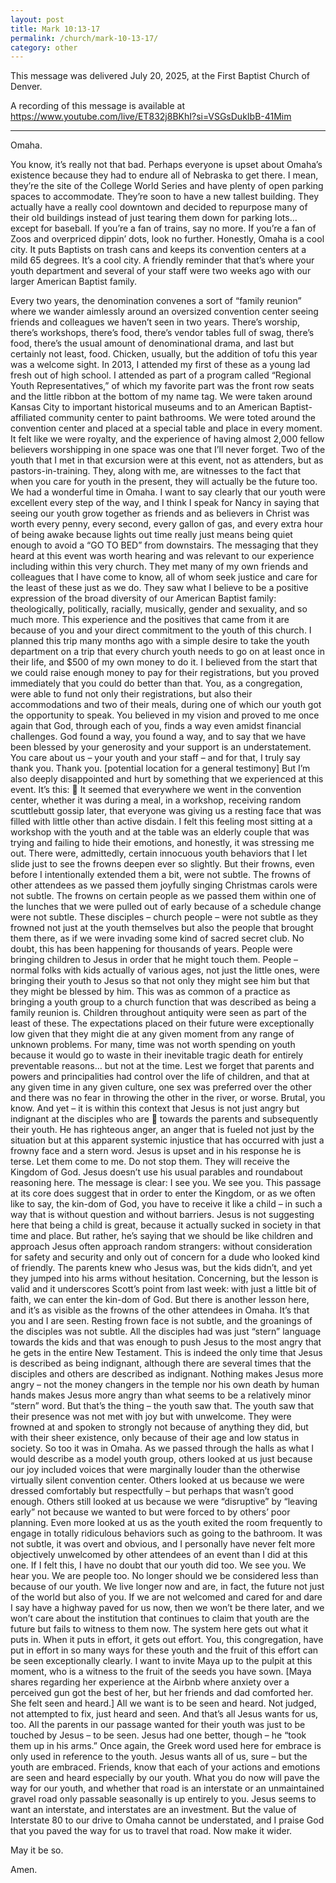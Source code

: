 ```yaml
---
layout: post
title: Mark 10:13-17
permalink: /church/mark-10-13-17/
category: other
---
```

This message was delivered July 20, 2025, at the First Baptist Church of Denver.

A recording of this message is available at https://www.youtube.com/live/ET832j8BKhI?si=VSGsDukIbB-41Mim

* * * 

Omaha.

You know, it’s really not that bad. Perhaps everyone is upset about Omaha’s existence because they had to endure all of Nebraska to get there. I mean, they’re the site of the College World Series and have plenty of open parking spaces to accommodate. They’re soon to have a new tallest building. They actually have a really cool downtown and decided to repurpose many of their old buildings instead of just tearing them down for parking lots… except for baseball. If you’re a fan of trains, say no more. If you’re a fan of Zoos and overpriced dippin’ dots, look no further. Honestly, Omaha is a cool city. It puts Baptists on trash cans and keeps its convention centers at a mild 65 degrees. It’s a cool city.
A friendly reminder that that’s where your youth department and several of your staff were two weeks ago with our larger American Baptist family. 


Every two years, the denomination convenes a sort of “family reunion” where we wander aimlessly around an oversized convention center seeing friends and colleagues we haven’t seen in two years. There’s worship, there’s workshops, there’s food, there’s vendor tables full of swag, there’s food, there’s the usual amount of denominational drama, and last but certainly not least, food. Chicken, usually, but the addition of tofu this year was a welcome sight.
In 2013, I attended my first of these as a young lad fresh out of high school. I attended as part of a program called “Regional Youth Representatives,” of which my favorite part was the front row seats and the little ribbon at the bottom of my name tag. We were taken around Kansas City to important historical museums and to an American Baptist-affiliated community center to paint bathrooms. We were toted around the convention center and placed at a special table and place in every moment. It felt like we were royalty, and the experience of having almost 2,000 fellow believers worshipping in one space was one that I’ll never forget. 
Two of the youth that I met in that excursion were at this event, not as attenders, but as pastors-in-training. They, along with me, are witnesses to the fact that when you care for youth in the present, they will actually be the future too.
We had a wonderful time in Omaha. I want to say clearly that our youth were excellent every step of the way, and I think I speak for Nancy in saying that seeing our youth grow together as friends and as believers in Christ was worth every penny, every second, every gallon of gas, and every extra hour of being awake because lights out time really just means being quiet enough to avoid a “GO TO BED” from downstairs. The messaging that they heard at this event was worth hearing and was relevant to our experience including within this very church. They met many of my own friends and colleagues that I have come to know, all of whom seek justice and care for the least of these just as we do. They saw what I believe to be a positive expression of the broad diversity of our American Baptist family: theologically, politically, racially, musically, gender and sexuality, and so much more. 
This experience and the positives that came from it are because of you and your direct commitment to the youth of this church. I planned this trip many months ago with a simple desire to take the youth department on a trip that every church youth needs to go on at least once in their life, and $500 of my own money to do it. I believed from the start that we could raise enough money to pay for their registrations, but you proved immediately that you could do better than that. You, as a congregation, were able to fund not only their registrations, but also their accommodations and two of their meals, during one of which our youth got the opportunity to speak. You believed in my vision and proved to me once again that God, through each of you, finds a way even amidst financial challenges. God found a way, you found a way, and to say that we have been blessed by your generosity and your support is an understatement. You care about us – your youth and your staff – and for that, I truly say thank you. Thank you.
[potential location for a general testimony]
But I’m also deeply disappointed and hurt by something that we experienced at this event. It’s this:  
It seemed that everywhere we went in the convention center, whether it was during a meal, in a workshop, receiving random scuttlebutt gossip later, that everyone was giving us a resting face that was filled with little other than active disdain. I felt this feeling most sitting at a workshop with the youth and at the table was an elderly couple that was trying and failing to hide their emotions, and honestly, it was stressing me out. There were, admittedly, certain innocuous youth behaviors that I let slide just to see the frowns deepen ever so slightly.
But their frowns, even before I intentionally extended them a bit, were not subtle. The frowns of other attendees as we passed them joyfully singing Christmas carols were not subtle. The frowns on certain people as we passed them within one of the lunches that we were pulled out of early because of a schedule change were not subtle. These disciples – church people – 
were not subtle as they frowned not just at the youth themselves but also the people that brought them there, as if we were invading some kind of sacred secret club.
No doubt, this has been happening for thousands of years. People were bringing children to Jesus in order that he might touch them. People – normal folks with kids actually of various ages, not just the little ones, were bringing their youth to Jesus so that not only they might see him but that they might be blessed by him. This was as common of a practice as bringing a youth group to a church function that was described as being a family reunion is. Children throughout antiquity were seen as part of the least of these. The expectations placed on their future were exceptionally low given that they might die at any given moment from any range of unknown problems. For many, time was not worth spending on youth because it would go to waste in their inevitable tragic death for entirely preventable reasons… but not at the time. Lest we forget that parents and powers and principalities had control over the life of children, and that at any given time in any given culture, 
one sex was preferred over the other and there was no fear in throwing the other in the river, or worse. Brutal, you know.
And yet – it is within this context that Jesus is not just angry but indignant at the disciples who are  towards the parents and subsequently their youth. He has righteous anger, an anger that is fueled not just by the situation but at this apparent systemic injustice that has occurred with just a frowny face and a stern word. Jesus is upset and in his response he is terse. Let them come to me. Do not stop them. They will receive the Kingdom of God. Jesus doesn’t use his usual parables and roundabout reasoning here. The message is clear: I see you. We see you. 
This passage at its core does suggest that in order to enter the Kingdom, or as we often like to say, the kin-dom of God, you have to receive it like a child – in such a way that is without question and without barriers. Jesus is not suggesting here that being a child is great, because it actually sucked in society in that time and place. But rather, he’s saying that we should be like children and approach Jesus often approach random strangers: 
without consideration for safety and security and only out of concern for a dude who looked kind of friendly. The parents knew who Jesus was, but the kids didn’t, and yet they jumped into his arms without hesitation. Concerning, but the lesson is valid and it underscores Scott’s point from last week: with just a little bit of faith, we can enter the kin-dom of God.
But there is another lesson here, and it’s as visible as the frowns of the other attendees in Omaha. It’s that you and I are seen. Resting frown face is not subtle, and the groanings of the disciples was not subtle. All the disciples had was just “stern” language towards the kids and that was enough to push Jesus to the most angry that he gets in the entire New Testament. This is indeed the only time that Jesus is described as being indignant, although there are several times that the disciples and others are described as indignant. Nothing makes Jesus more angry – not the money changers in the temple nor his own death by human hands makes Jesus more angry than what seems to be a relatively minor “stern” word.
But that’s the thing – the youth saw that. The youth saw that their presence was not met with joy but with unwelcome. They were frowned at and spoken to strongly not because of anything they did, but with their sheer existence, only because of their age and low status in society. So too it was in Omaha. As we passed through the halls as what I would describe as a model youth group, others looked at us just because our joy included voices that were marginally louder than the otherwise virtually silent convention center. Others looked at us because we were dressed comfortably but respectfully – but perhaps that wasn’t good enough. Others still looked at us because we were “disruptive” by “leaving early” not because we wanted to but were forced to by others’ poor planning. Even more looked at us as the youth exited the room frequently to engage in totally ridiculous behaviors such as going to the bathroom. It was not subtle, it was overt and obvious, and I personally have never felt more objectively unwelcomed by other attendees of an event than I did at this one. If I felt this, I have no doubt that our youth did too.
We see you. We hear you. We are people too. No longer should we be considered less than because of our youth. We live longer now and are, in fact, the future not just of the world but also of you. If we are not welcomed and cared for and dare I say have a highway paved for us now, then we won’t be there later, and we won’t care about the institution that continues to claim that youth are the future but fails to witness to them now. The system here gets out what it puts in. When it puts in effort, it gets out effort. You, this congregation, have put in effort in so many ways for these youth and the fruit of this effort can be seen exceptionally clearly. I want to invite Maya up to the pulpit at this moment, who is a witness to the fruit of the seeds you have sown.
[Maya shares regarding her experience at the Airbnb where anxiety over a perceived gun got the best of her, but her friends and dad comforted her. She felt seen and heard.]
All we want is to be seen and heard. Not judged, not attempted to fix, just heard and seen. And that’s all Jesus wants for us, too. 
All the parents in our passage wanted for their youth was just to be touched by Jesus – to be seen. Jesus had one better, though – he “took them up in his arms.” Once again, the Greek word used here for embrace is only used in reference to the youth. Jesus wants all of us, sure – but the youth are embraced.
Friends, know that each of your actions and emotions are seen and heard especially by our youth. What you do now will pave the way for our youth, and whether that road is an interstate or an unmaintained gravel road only passable seasonally is up entirely to you. Jesus seems to want an interstate, and interstates are an investment. But the value of Interstate 80 to our drive to Omaha cannot be understated, and I praise God that you paved the way for us to travel that road. Now make it wider.

May it be so.

Amen.
